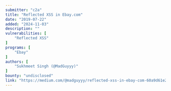```yaml
---
submitter: "c2a"
title: "Reflected XSS in Ebay.com"
date: "2019-07-22"
added: "2024-11-03"
description: ""
vulnerabilities: [
    "Reflected XSS"
]
programs: [
    "Ebay"
]
authors: [
    "Sukhmeet Singh (@MadGuyyy)"
]
bounty: "undisclosed"
link: "https://medium.com/@madguyyy/reflected-xss-in-ebay-com-60a9d61e26cd"
---
```




